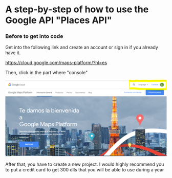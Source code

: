 # A step-by-step of how to use the Google API "Places API"

### Before to get into code 

Get into the following link and create an account or sign in if you already have it.

https://cloud.google.com/maps-platform/?hl=es

Then, click in the part where "console"

![](img/console.PNG)

After that, you have to create a new project. I would highly recommend you to put a credit card to get 300 dlls that you will be able 
to use during a year
